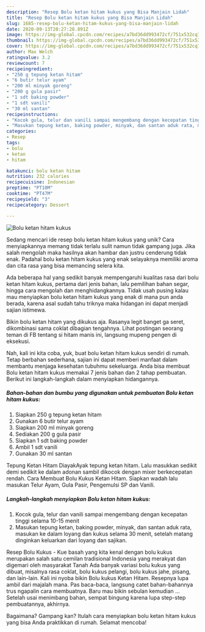 ```yaml
---
description: "Resep Bolu ketan hitam kukus yang Bisa Manjain Lidah"
title: "Resep Bolu ketan hitam kukus yang Bisa Manjain Lidah"
slug: 1685-resep-bolu-ketan-hitam-kukus-yang-bisa-manjain-lidah
date: 2020-09-13T20:27:28.891Z
image: https://img-global.cpcdn.com/recipes/a7bd36dd993472cf/751x532cq70/bolu-ketan-hitam-kukus-foto-resep-utama.jpg
thumbnail: https://img-global.cpcdn.com/recipes/a7bd36dd993472cf/751x532cq70/bolu-ketan-hitam-kukus-foto-resep-utama.jpg
cover: https://img-global.cpcdn.com/recipes/a7bd36dd993472cf/751x532cq70/bolu-ketan-hitam-kukus-foto-resep-utama.jpg
author: Max Welch
ratingvalue: 3.2
reviewcount: 7
recipeingredient:
- "250 g tepung ketan hitam"
- "6 butir telur ayam"
- "200 ml minyak goreng"
- "200 g gula pasir"
- "1 sdt baking powder"
- "1 sdt vanili"
- "30 ml santan"
recipeinstructions:
- "Kocok gula, telur dan vanili sampai mengembang dengan kecepatan tinggi selama 10-15 menit"
- "Masukan tepung ketan, baking powder, minyak, dan santan aduk rata, masukan ke dalam loyang dan kukus selama 30 menit, setelah matang dinginkan keluarkan dari loyang dan sajikan."
categories:
- Resep
tags:
- bolu
- ketan
- hitam

katakunci: bolu ketan hitam 
nutrition: 232 calories
recipecuisine: Indonesian
preptime: "PT10M"
cooktime: "PT47M"
recipeyield: "3"
recipecategory: Dessert

---
```



![Bolu ketan hitam kukus](https://img-global.cpcdn.com/recipes/a7bd36dd993472cf/751x532cq70/bolu-ketan-hitam-kukus-foto-resep-utama.jpg)

Sedang mencari ide resep bolu ketan hitam kukus yang unik? Cara menyiapkannya memang tidak terlalu sulit namun tidak gampang juga. Jika salah mengolah maka hasilnya akan hambar dan justru cenderung tidak enak. Padahal bolu ketan hitam kukus yang enak selayaknya memiliki aroma dan cita rasa yang bisa memancing selera kita.

Ada beberapa hal yang sedikit banyak mempengaruhi kualitas rasa dari bolu ketan hitam kukus, pertama dari jenis bahan, lalu pemilihan bahan segar, hingga cara mengolah dan menghidangkannya. Tidak usah pusing kalau mau menyiapkan bolu ketan hitam kukus yang enak di mana pun anda berada, karena asal sudah tahu triknya maka hidangan ini dapat menjadi sajian istimewa.

Bikin bolu ketan hitam yang dikukus aja. Rasanya legit banget ga seret, dikombinasi sama coklat dibagian tengahnya. Lihat postingan seorang teman di FB tentang si hitam manis ini, langsung mupeng pengen di eksekusi.


Nah, kali ini kita coba, yuk, buat bolu ketan hitam kukus sendiri di rumah. Tetap berbahan sederhana, sajian ini dapat memberi manfaat dalam membantu menjaga kesehatan tubuhmu sekeluarga. Anda bisa membuat Bolu ketan hitam kukus memakai 7 jenis bahan dan 2 tahap pembuatan. Berikut ini langkah-langkah dalam menyiapkan hidangannya.

<!--inarticleads1-->

##### Bahan-bahan dan bumbu yang digunakan untuk pembuatan Bolu ketan hitam kukus:

1. Siapkan 250 g tepung ketan hitam
1. Gunakan 6 butir telur ayam
1. Siapkan 200 ml minyak goreng
1. Sediakan 200 g gula pasir
1. Siapkan 1 sdt baking powder
1. Ambil 1 sdt vanili
1. Gunakan 30 ml santan


Tepung Ketan Hitam DiayakAyak tepung ketan hitam. Lalu masukkan sedikit demi sedikit ke dalam adonan sambil dikocok dengan mixer berkecepatan rendah. Cara Membuat Bolu Kukus Ketan Hitam. Siapkan wadah lalu masukan Telur Ayam, Gula Pasir, Pengemulsi SP dan Vanili. 

<!--inarticleads2-->

##### Langkah-langkah menyiapkan Bolu ketan hitam kukus:

1. Kocok gula, telur dan vanili sampai mengembang dengan kecepatan tinggi selama 10-15 menit
1. Masukan tepung ketan, baking powder, minyak, dan santan aduk rata, masukan ke dalam loyang dan kukus selama 30 menit, setelah matang dinginkan keluarkan dari loyang dan sajikan.


Resep Bolu Kukus - Kue basah yang kita kenal dengan bolu kukus merupakan salah satu cemilan tradisional Indonesia yang merakyat dan digemari oleh masyarakat Tanah Ada banyak variasi bolu kukus yang dibuat, misalnya rasa coklat, bolu kukus pelangi, bolu kukus jahe, pisang, dan lain-lain. Kali ini nyoba bikin Bolu kukus Ketan Hitam. Resepnya lupa ambil dari majalah mana. Pas baca-baca, langsung catet bahan-bahannya trus ngapalin cara membuatnya. Baru mau bikin sebulan kemudian … Setelah usai menimbang bahan, sempat bingung karena lupa step-step pembuatannya, akhirnya. 

Bagaimana? Gampang kan? Itulah cara menyiapkan bolu ketan hitam kukus yang bisa Anda praktikkan di rumah. Selamat mencoba!
